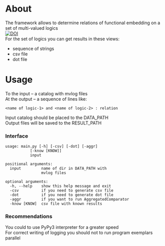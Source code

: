 # About
The framework allows to determine relations of functional embedding on a set of multi-valued logics  
[![DOI](https://zenodo.org/badge/352626913.svg)](https://zenodo.org/badge/latestdoi/352626913)  
For the set of logics you can get results in these views:
* sequence of strings
* csv file
* dot file

# Usage
To the input – a catalog with mvlog files  
At the output – a sequence of lines like:

    <name of logic-1> and <name of logic-2> : relation
 
Input catalog should be placed to the DATA_PATH  
Output files will be saved to the RESULT_PATH

### Interface 

    usage: main.py [-h] [-csv] [-dot] [-aggr]
               [-know [KNOW]]
               input

    positional arguments:
      input         name of dir in DATA_PATH with
                    mvlog files
    
    optional arguments:
      -h, --help    show this help message and exit
      -csv          if you need to generate csv file
      -dot          if you need to generate dot file
      -aggr         if you want to run AggregatedComparator
      -know [KNOW]  csv file with known results


### Recommendations
You could to use PyPy3 interpreter for a greater speed  
For correct writing of logging you should not to run program exemplars parallel